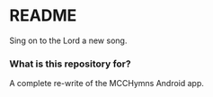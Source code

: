 # README #

Sing on to the Lord a new song.

### What is this repository for? ###
A complete re-write of the MCCHymns Android app.